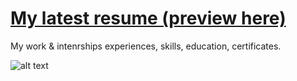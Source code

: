 # [My latest resume (preview here)](https://github.com/jovana-marceta/resume/raw/master/JovanaMar%C4%8DetaResume.pdf) 

My work & intenrships experiences, skills, education, certificates.

![alt text](https://i.imgur.com/sZnZLsx.jpg)
